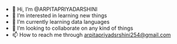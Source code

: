 - 👋 Hi, I’m @ARPITAPRIYADARSHINI
- 👀 I’m interested in learning new things
- 🌱 I’m currently learning data languages
- 💞️ I’m looking to collaborate on any kind of things
- 📫 How to reach me through arpitapriyadsrshini254@gmail.com



